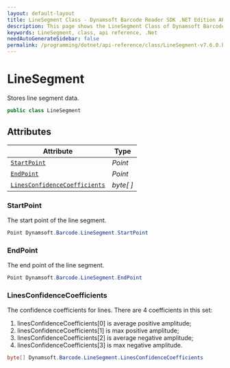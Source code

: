 ```yaml
---
layout: default-layout
title: LineSegment Class - Dynamsoft Barcode Reader SDK .NET Edition API Reference
description: This page shows the LineSegment Class of Dynamsoft Barcode Reader SDK .NET Edition.
keywords: LineSegment, class, api reference, .Net
needAutoGenerateSidebar: false
permalink: /programming/dotnet/api-reference/class/LineSegment-v7.6.0.html
---
```


# LineSegment
Stores line segment data.

```csharp
public class LineSegment
```  

## Attributes
  
| Attribute | Type |
|---------- | ---- |
| [`StartPoint`](#startpoint) | *Point* |
| [`EndPoint`](#endpoint) | *Point* |
| [`LinesConfidenceCoefficients`](#linesconfidencecoefficients) | *byte[ ]* |

### StartPoint
The start point of the line segment.   

```csharp
Point Dynamsoft.Barcode.LineSegment.StartPoint
```

### EndPoint
The end point of the line segment.

```csharp
Point Dynamsoft.Barcode.LineSegment.EndPoint
```

### LinesConfidenceCoefficients
The confidence coefficients for lines. There are 4 coefficients in this set:  
1. linesConfidenceCoefficients\[0\] is average positive amplitude;   
2. linesConfidenceCoefficients\[1\] is max positive amplitude; 
3. linesConfidenceCoefficients\[2\] is average negative amplitude;   
4. linesConfidenceCoefficients\[3\] is max negative amplitude.

```csharp
byte[] Dynamsoft.Barcode.LineSegment.LinesConfidenceCoefficients
```
